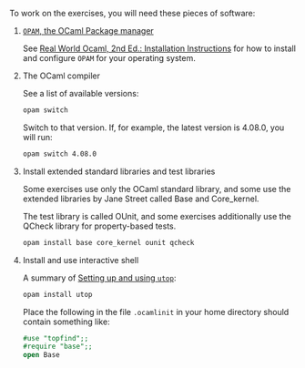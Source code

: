 To work on the exercises, you will need these pieces of software:

1. [`OPAM`, the OCaml Package manager](https://opam.ocaml.org/)

   See [Real World Ocaml, 2nd Ed.: Installation Instructions](https://dev.realworldocaml.org/install.html)
   for how to install and configure `OPAM` for your operating system.

2. The OCaml compiler

   See a list of available versions:

   ```bash
   opam switch
   ```

   Switch to that version. If, for example, the latest version is 4.08.0, you will run:

   ```bash
   opam switch 4.08.0
   ```

3. Install extended standard libraries and test libraries

   Some exercises use only the OCaml standard library, and some use the
   extended libraries by Jane Street called Base and Core\_kernel.

   The test library is called OUnit, and some exercises additionally use the
   QCheck library for property-based tests.

   ```bash
   opam install base core_kernel ounit qcheck
   ```

4. Install and use interactive shell

   A summary of [Setting up and using `utop`](https://dev.realworldocaml.org/install.html):

   ```bash
   opam install utop
   ```

   Place the following in the file `.ocamlinit` in your home directory should contain something like:

   ```ocaml
   #use "topfind";;
   #require "base";;
   open Base
   ```

